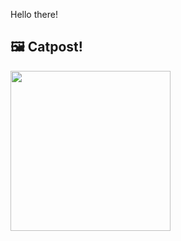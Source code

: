 Hello there!



## 🖼️ Catpost!

<sub>
    <img src="https://cdn2.thecatapi.com/images/56i.jpg" height="256">
</sub>

